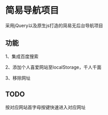 # 简易导航项目

采用jQuery以及原生js打造的简易无后台导航项目

## 功能

1、集成百度搜索

2、添加个人喜爱网站至localStorage，千人千面

3、移除网址
## TODO
按对应网站首字母按键快速进入对应网址




